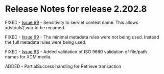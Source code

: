 # Release Notes for release 2.202.8 #

FIXED - [Issue 69](http://bitbucket.org/iheos/toolkit2/issues/69) - 
Sensitivity to servlet context name. This allows xdstools2.war to be renamed.

FIXED - [Issue 89](https://bitbucket.org/iheos/toolkit2/issues/89) - 
The minimal metadata rules were not being used.  Instead the full metadata rules were being used.

FIXED - [Issue 83](https://bitbucket.org/iheos/toolkit2/issues/88) -
Added validation of ISO 9660 validation of file/path names for XDM media.

ADDED - PartialSuccess handling for Retrieve transaction